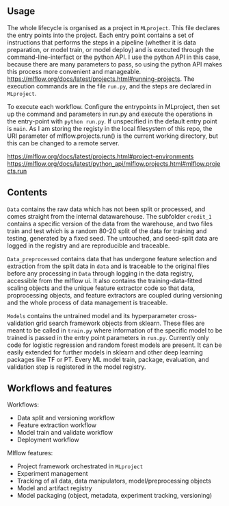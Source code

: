 ## Usage
The whole lifecycle is organised as a project in `MLproject`. This file declares the entry points into the project. Each entry point contains a set of instructions that performs the steps in a pipeline (whether it is data preparation, or model train, or model deploy) and is executed through the command-line-interfact or the python API. I use the python API in this case, because there are many parameters to pass, so using the python API makes this process more convenient and manageable. https://mlflow.org/docs/latest/projects.html#running-projects. The execution commands are in the file `run.py`, and the steps are declared in `MLproject`.

To execute each workflow. Configure the entrypoints in MLproject, then set up the command and parameters in run.py and execute the operations in the entry-point with `python run.py`. If unspecified in the default entry point is `main`. As I am storing the registy in the local filesystem of this repo, the URI parameter of mlflow.projects.run() is the current working directory, but this can be changed to a remote server.

https://mlflow.org/docs/latest/projects.html#project-environments
https://mlflow.org/docs/latest/python_api/mlflow.projects.html#mlflow.projects.run


## Contents
`Data` contains the raw data which has not been split or processed, and comes straight from the internal datawarehouse. The subfolder `credit_1` contains a specific version of the data from the warehouse, and two files train and test which is a random 80-20 split of the data for training and testing, generated by a fixed seed. The untouched, and seed-split data are logged in the registry and are reproducible and traceable. 

`Data_preprocessed` contains data that has undergone feature selection and extraction from the split data in `data` and is traceable to the original files before any processing in `Data` through logging in the data registry, accessible from the mlflow ui. It also contains the training-data-fitted scaling objects and the unique feature extractor code so that data, proprocessing objects, and feature extractors are coupled during versioning and the whole process of data management is traceable. 

`Models` contains the untrained model and its hyperparameter cross-validation grid search framework objects from sklearn. These files are meant to be called in `train.py` where information of the specific model to be trained is passed in the entry point parameters in `run.py`. Currently only code for logistic regression and random forest models are present. It can be easily extended for further models in sklearn and other deep learning packages like TF or PT. Every ML model train, package, evaluation, and validation step is registered in the model registry.

## Workflows and features
Workflows:
* Data split and versioning workflow
* Feature extraction workflow
* Model train and validate workflow
* Deployment workflow

Mlflow features:
* Project framework orchestrated in `MLproject`
* Experiment management
* Tracking of all data, data manipulators, model/preprocessing objects
* Model and artifact registry
* Model packaging (object, metadata, experiment tracking, versioning)
